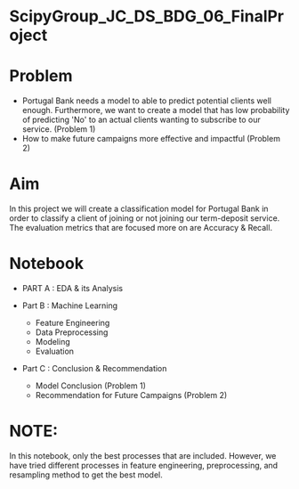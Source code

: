 # ScipyGroup_JC_DS_BDG_06_FinalProject

# Problem
- Portugal Bank needs a model to able to predict potential clients well enough. Furthermore, we want to create a model that has low probability of predicting 'No' to an actual clients wanting to subscribe to our service. (Problem 1)
- How to make future campaigns more effective and impactful (Problem 2)

# Aim
In this project we will create a classification model for Portugal Bank in order to classify a client of joining or not joining our term-deposit service. The evaluation metrics that are focused more on are Accuracy & Recall.

# Notebook
- PART A    : EDA & its Analysis

- Part B    : Machine Learning
    - Feature Engineering
    - Data Preprocessing
    - Modeling
    - Evaluation

- Part C    : Conclusion & Recommendation
    - Model Conclusion (Problem 1)
    - Recommendation for Future Campaigns (Problem 2)

# NOTE: 
In this notebook, only the best processes that are included. However, we have tried different processes in feature engineering, preprocessing, and resampling method to get the best model.
